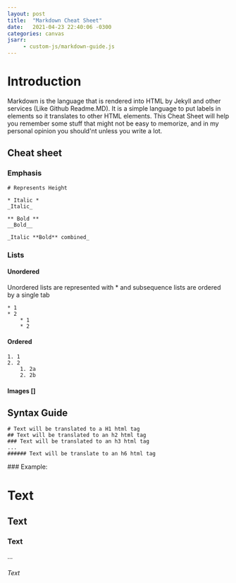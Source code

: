 ```yaml
---
layout: post
title:  "Markdown Cheat Sheet"
date:   2021-04-23 22:40:06 -0300
categories: canvas
jsarr:
     - custom-js/markdown-guide.js
---
```


# Introduction
Markdown is the language that is rendered into HTML by Jekyll and other services (Like Github Readme.MD). It is a simple language to put labels in elements so it translates to other HTML elements. This Cheat Sheet will help you remember some stuff that might not be easy to memorize, and in my personal opinion you should'nt unless you write a lot.

## Cheat sheet

### Emphasis
```
# Represents Height

* Italic *
_Italic_

** Bold **
__Bold__

_Italic **Bold** combined_
```

### Lists

#### Unordered
Unordered lists are represented with * and subsequence lists are ordered by a single tab

```
* 1
* 2
    * 1
    * 2
```

#### Ordered
```
1. 1
2. 2
    1. 2a
    2. 2b
```


#### Images []



## Syntax Guide

```
# Text will be translated to a H1 html tag
## Text will be translated to an h2 html tag
### Text will be translated to an h3 html tag
...
###### Text will be translate to an h6 html tag 
```


<div id='modalMarkdownHeaderID'></div>
<div id='root'></div>
### Example:

# Text
## Text
### Text
...
###### Text